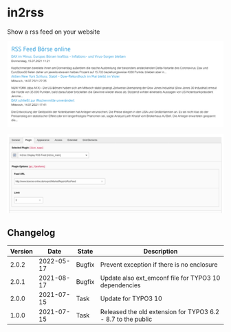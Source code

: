 # in2rss

Show a rss feed on your website

![Frontend](Documentation/Images/screenshot_in2rss_frontend.png "Frontend")

![FlexForm](Documentation/Images/screenshot_in2rss_flexform.png "FlexForm")

## Changelog

| Version    | Date       | State      | Description                                                                                                                                                                                |
| ---------- | ---------- | ---------- | ------------------------------------------------------------------------------------------------------------------------------------------------------------------------------------------ |
| 2.0.2      | 2022-05-17 | Bugfix     | Prevent exception if there is no enclosure                                                                                                                                                 |
| 2.0.1      | 2021-08-17 | Bugfix     | Update also ext_emconf file for TYPO3 10 dependencies                                                                                                                                      |
| 2.0.0      | 2021-07-15 | Task       | Update for TYPO3 10                                                                                                                                                                        |
| 1.0.0      | 2021-07-15 | Task       | Released the old extension for TYPO3 6.2 - 8.7 to the public                                                                                                                               |
